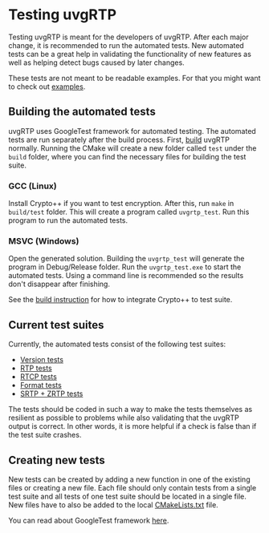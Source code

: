 # Testing uvgRTP

Testing uvgRTP is meant for the developers of uvgRTP. After each major change, it is recommended to run the automated tests. New automated tests can be a great help in validating the functionality of new features as well as helping detect bugs caused by later changes.

These tests are not meant to be readable examples. For that you might want to check out [examples](../examples/).

## Building the automated tests

uvgRTP uses GoogleTest framework for automated testing. The automated tests are run separately after the build process. First, [build](../BUILDING.md) uvgRTP normally. Running the CMake will create a new folder called ```test``` under the ```build``` folder, where you can find the necessary files for building the test suite.

### GCC (Linux)

Install Crypto++ if you want to test encryption. After this, run ```make``` in ```build/test``` folder. This will create a program called ```uvgrtp_test```. Run this program to run the automated tests.

### MSVC (Windows)

Open the generated solution. Building the `uvgrtp_test` will generate the program in Debug/Release folder. Run the ```uvgrtp_test.exe``` to start the automated tests. Using a command line is recommended so the results don't disappear after finishing.

See the [build instruction](../BUILDING.md#linking-uvgrtp-and-crypto-to-an-application) for how to integrate Crypto++ to test suite.

## Current test suites

Currently, the automated tests consist of the following test suites:
- [Version tests](test_1_version.cpp)
- [RTP tests](test_2_rtp.cpp)
- [RTCP tests](test_3_rtcp.cpp)
- [Format tests](test_4_formats.cpp)
- [SRTP + ZRTP tests](test_5_srtp_zrtp.cpp)

The tests should be coded in such a way to make the tests themselves as resilient as possible to problems while also validating that the uvgRTP output is correct. In other words, it is more helpful if a check is false than if the test suite crashes.

## Creating new tests

New tests can be created by adding a new function in one of the existing files or creating a new file. Each file should only contain tests from a single test suite and all tests of one test suite should be located in a single file. New files have to also be added to the local [CMakeLists.txt](CMakeLists.txt) file.

You can read about GoogleTest framework [here](https://google.github.io/googletest/).
